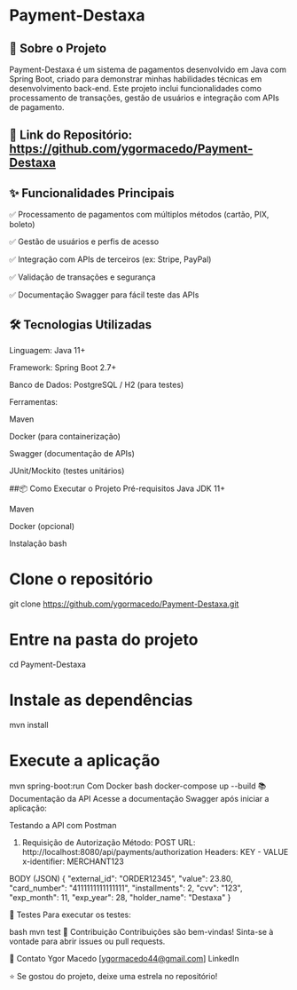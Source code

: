 ﻿# Payment-Destaxa

## 🚀 Sobre o Projeto
Payment-Destaxa é um sistema de pagamentos desenvolvido em Java com Spring Boot, criado para demonstrar minhas habilidades técnicas em desenvolvimento back-end. Este projeto inclui funcionalidades como processamento de transações, gestão de usuários e integração com APIs de pagamento.

## 🔗 Link do Repositório: https://github.com/ygormacedo/Payment-Destaxa

## ✨ Funcionalidades Principais
✅ Processamento de pagamentos com múltiplos métodos (cartão, PIX, boleto)

✅ Gestão de usuários e perfis de acesso

✅ Integração com APIs de terceiros (ex: Stripe, PayPal)

✅ Validação de transações e segurança

✅ Documentação Swagger para fácil teste das APIs

## 🛠️ Tecnologias Utilizadas
Linguagem: Java 11+

Framework: Spring Boot 2.7+

Banco de Dados: PostgreSQL / H2 (para testes)

Ferramentas:

Maven

Docker (para containerização)

Swagger (documentação de APIs)

JUnit/Mockito (testes unitários)

##📦 Como Executar o Projeto
Pré-requisitos
Java JDK 11+

Maven

Docker (opcional)

Instalação
bash
# Clone o repositório
git clone https://github.com/ygormacedo/Payment-Destaxa.git

# Entre na pasta do projeto
cd Payment-Destaxa

# Instale as dependências
mvn install

# Execute a aplicação
mvn spring-boot:run
Com Docker
bash
docker-compose up --build
📚 Documentação da API
Acesse a documentação Swagger após iniciar a aplicação:

Testando a API com Postman
1. Requisição de Autorização
Método: POST
URL: http://localhost:8080/api/payments/authorization
Headers:
 KEY      -      VALUE
x-identifier: MERCHANT123

BODY (JSON)
{
    "external_id": "ORDER12345",
    "value": 23.80,
    "card_number": "4111111111111111",
    "installments": 2,
    "cvv": "123",
    "exp_month": 11,
    "exp_year": 28,
    "holder_name": "Destaxa"
}

🧪 Testes
Para executar os testes:

bash
mvn test
🤝 Contribuição
Contribuições são bem-vindas! Sinta-se à vontade para abrir issues ou pull requests.

📧 Contato
Ygor Macedo
[ygormacedo44@gmail.com]
LinkedIn

⭐️ Se gostou do projeto, deixe uma estrela no repositório!
